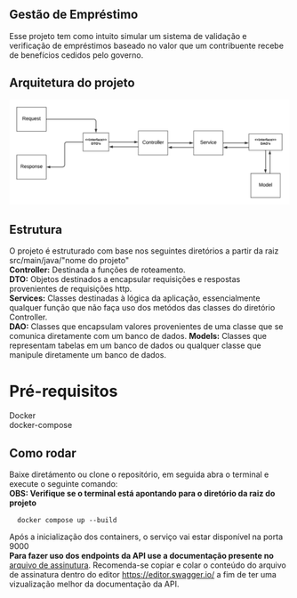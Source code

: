 ## Gestão de Empréstimo
Esse projeto tem como intuito simular um sistema de validação e verificação de empréstimos baseado no valor que um contribuente recebe de benefícios cedidos pelo governo.

## Arquitetura do projeto
<img src="./images/Classe UML.png" alt="image_name png" />

## Estrutura
O projeto é estruturado com base nos seguintes diretórios a partir da raiz src/main/java/"nome do projeto" <br>
**Controller:** Destinada a funções de roteamento.<br>
**DTO:** Objetos destinados a encapsular requisições e respostas provenientes de requisições http. <br>
**Services:** Classes destinadas à lógica da aplicação, essencialmente qualquer função que não faça uso dos metódos das classes do diretório Controller. <br>
**DAO:** Classes que encapsulam valores provenientes de uma classe que se comunica diretamente com um banco de dados.
**Models:** Classes que representam tabelas em um banco de dados ou qualquer classe que manipule diretamente um banco de dados. <br> 

# Pré-requisitos
Docker <br>
docker-compose

## Como rodar
Baixe diretámento ou clone o repositório, em seguida abra o terminal e execute o seguinte comando: <br>
**OBS: Verifique se o terminal está apontando para o diretório da raiz do projeto**

```
  docker compose up --build
```

Após a inicialização dos containers, o serviço vai estar disponível na porta 9000 <br>
**Para fazer uso dos endpoints da API use a documentação presente no** [arquivo de assinutura](https://github.com/Projeto-previdencia-privada/Documentacao/blob/main/Gest%C3%A3o%20de%20Empr%C3%A9stimos%20-%20Documenta%C3%A7%C3%A3o/assinaturaAPI.yaml). 
 Recomenda-se copiar  e colar o conteúdo do arquivo de assinatura dentro do editor https://editor.swagger.io/ a fim de ter uma vizualização melhor da documentação da API.

